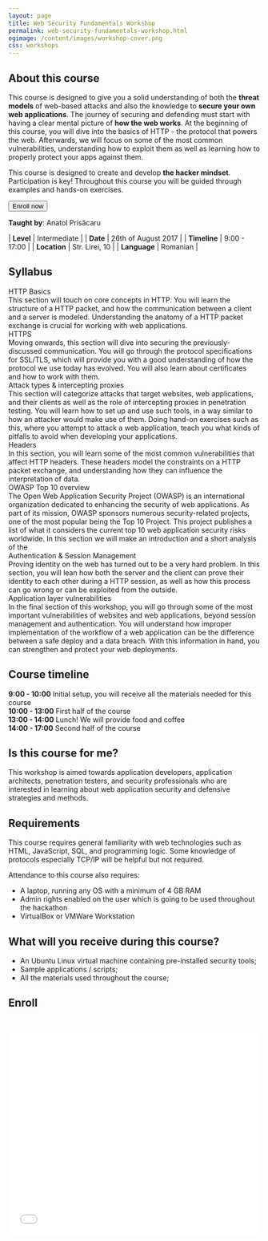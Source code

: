 ```yaml
---
layout: page
title: Web Security Fundamentals Workshop
permalink: web-security-fundamentals-workshop.html
ogimage: /content/images/workshop-cover.png
css: workshops
---
```


## About this course
This course is designed to give you a solid understanding of both the **threat models** of web-based attacks and also the knowledge to **secure your own web applications**. The journey of securing and defending must start with having a clear mental picture of **how the web works**. At the beginning of this course, you will dive into the basics of HTTP - the protocol that powers the web. Afterwards, we will focus on some of the most common vulnerabilities, understanding how to exploit them as well as learning how to properly protect your apps against them.

This course is designed to create and develop **the hacker mindset**. Participation is key! Throughout this course you will be guided through examples and hands-on exercises.

<button class="enroll-button">Enroll now</button>

<div class="container">
  <div class="flex-item"><div class="circleimg" style="background-image: url(/assets/images/anatol.jpg)"></div></div>
  <div class="flex-item"><b>Taught by</b>: Anatol Prisăcaru</div>
</div>

| **Level**      | Intermediate        |
| **Date**       | 26th of August 2017 |
| **Timeline**   | 9:00 - 17:00        |
| **Location**   | Str. Lirei, 10      |
| **Language**   | Romanian            |

## Syllabus

<div class="expandable">
    <div class="section-header">HTTP Basics</div>
    <div class="section-content">This section will touch on core concepts in HTTP. You will learn the structure of a HTTP packet, and how the communication between a client and a server is modeled. Understanding the anatomy of a HTTP packet exchange is crucial for working with web applications.</div>
</div>
<div class="expandable">
    <div class="section-header">HTTPS</div>
    <div class="section-content">Moving onwards, this section will dive into securing the previously-discussed communication. You will go through the protocol specifications for SSL/TLS, which will provide you with a good understanding of how the protocol we use today has evolved. You will also learn about certificates and how to work with them.</div>
</div>
<div class="expandable">
    <div class="section-header">Attack types &amp; intercepting proxies</div>
    <div class="section-content">This section will categorize attacks that target websites, web applications, and their clients as well as the role of intercepting proxies in penetration testing. You will learn how to set up and use such tools, in a way similar to how an attacker would make use of them. Doing hand-on exercises such as this, where you attempt to attack a web application, teach you what kinds of pitfalls to avoid when developing your applications.</div>
</div>
<div class="expandable">
    <div class="section-header">Headers</div>
    <div class="section-content">In this section, you will learn some of the most common vulnerabilities that affect HTTP headers. These headers model the constraints on a HTTP packet exchange, and understanding how they can influence the interpretation of data.</div>
</div>
<div class="expandable">
    <div class="section-header">OWASP Top 10 overview</div>
    <div class="section-content">The Open Web Application Security Project (OWASP) is an international organization dedicated to enhancing the security of web applications. As part of its mission, OWASP sponsors numerous security-related projects, one of the most popular being the Top 10 Project. This project publishes a list of what it considers the current top 10 web application security risks worldwide. In this section we will make an introduction and a short analysis of the </div>
</div>
<div class="expandable">
    <div class="section-header">Authentication &amp; Session Management</div>
    <div class="section-content">Proving identity on the web has turned out to be a very hard problem. In this section, you will lean how both the server and the client can prove their identity to each other during a HTTP session, as well as how this process can go wrong or can be exploited from the outside.</div>
</div>
<div class="expandable">
    <div class="section-header">Application layer vulnerabilities</div>
    <div class="section-content">In the final section of this workshop, you will go through some of the most important vulnerabilities of websites and web applications, beyond session management and authentication. You will understand how improper implementation of the workflow of a web application can be the difference between a safe deploy and a data breach. With this information in hand, you can strengthen and protect your web deployments.</div>
</div>

## Course timeline

**9:00  - 10:00** Initial setup, you will receive all the materials needed for this course  
**10:00 - 13:00** First half of the course  
**13:00 - 14:00** Lunch! We will provide food and coffee  
**14:00 - 17:00** Second half of the course  


## Is this course for me?

This workshop is aimed towards application developers, application architects, penetration testers, and security professionals who are interested in learning about web application security and defensive strategies and methods.

## Requirements

This course requires general familiarity with web technologies such as HTML, JavaScript, SQL, and programming logic. Some knowledge of protocols especially TCP/IP will be helpful but not required.

Attendance to this course also requires:
* A laptop, running any OS with a minimum of 4 GB RAM
* Admin rights enabled on the user which is going to be used throughout the hackathon
* VirtualBox or VMWare Workstation

## What will you receive during this course?
- An Ubuntu Linux virtual machine containing pre-installed security tools;
- Sample applications / scripts;
- All the materials used throughout the course;

## Enroll

<div id="enroll" style="width:100%; text-align:left; margin: 50px 0;">
  <iframe src="//eventbrite.com/tickets-external?eid=36667076212&ref=etckt" frameborder="0" height="400" width="100%" vspace="0" hspace="0" marginheight="5" marginwidth="5" scrolling="auto" allowtransparency="true"></iframe>
</div>
